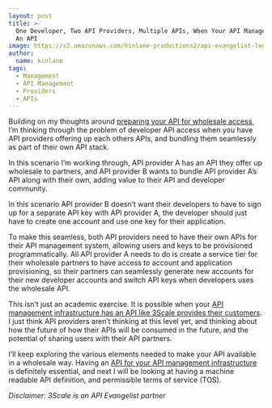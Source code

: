 ```yaml
---
layout: post
title: >-
  One Developer, Two API Providers, Multiple APIs, When Your API Management Has
  An API
image: https://s3.amazonaws.com/kinlane-productions2/api-evangelist-logos/api-evangelist-butterfly-vertical.png
author:
  name: kinlane
tags:
  - Management
  - API Management
  - Providers
  - APIs
---
```

Building on my thoughts around [preparing your API for wholesale access](http://apievangelist.com/2014/01/09/is-your-api-ready-for-wholesale/ "preparing your API for wholesale access"), I’m thinking through the problem of developer API access when you have API providers offering up each others APIs, and bundling them seamlessly as part of their own API stack.

In this scenario I’m working through, API provider A has an API they offer up wholesale to partners, and API provider B wants to bundle API provider A’s API along with their own, adding value to their API and developer community.

In this scenario API provider B doesn’t want their developers to have to sign up for a separate API key with API provider A, the developer should just have to create one account and use one key for their application.

To make this seamless, both API providers need to have their own APIs for their API management system, allowing users and keys to be provisioned programmatically. All API provider A needs to do is create a service tier for their wholesale partners to have access to account and application provisioning, so their partners can seamlessly generate new accounts for their new developer accounts and switch API keys when developers uses the wholesale API.

This isn’t just an academic exercise. It is possible when your [API management infrastructure has an API like 3Scale provides their customers](http://bit.ly/13esk6Q "API management infrastructure has an API like 3Scale provides their customers"). I just think API providers aren’t thinking at this level yet, and thinking about how the future of how their APIs will be consumed in the future, and the potential of sharing users with their API partners.

I’ll keep exploring the various elements needed to make your API available in a wholesale way. Having an [API for your API management infrastructure](https://support.3scale.net/reference/activedocs#/account_management_api "API for your API management infrastructure") is definitely essential, and next I will be looking at having a machine readable API definition, and permissible terms of service (TOS).

_Disclaimer: 3Scale is an API Evangelist partner_